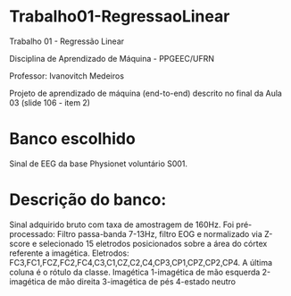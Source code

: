 # Trabalho01-RegressaoLinear

Trabalho 01 - Regressão Linear

Disciplina de Aprendizado de Máquina - PPGEEC/UFRN

Professor: Ivanovitch Medeiros

Projeto de aprendizado de máquina (end-to-end) descrito no final da Aula 03 (slide 106 - item 2)

# Banco escolhido

Sinal de EEG da base Physionet voluntário S001.

# Descrição do banco:

Sinal adquirido bruto com taxa de amostragem de 160Hz.
Foi pré-processado: Filtro passa-banda 7-13Hz, filtro EOG e normalizado via Z-score e selecionado 15 eletrodos posicionados sobre a área do córtex referente a imagética.
Eletrodos: FC3,FC1,FCZ,FC2,FC4,C3,C1,CZ,C2,C4,CP3,CP1,CPZ,CP2,CP4. A última coluna é o rótulo da classe.
Imagética
1-imagética de mão esquerda
2-imagética de mão direita
3-imagética de pés
4-estado neutro


